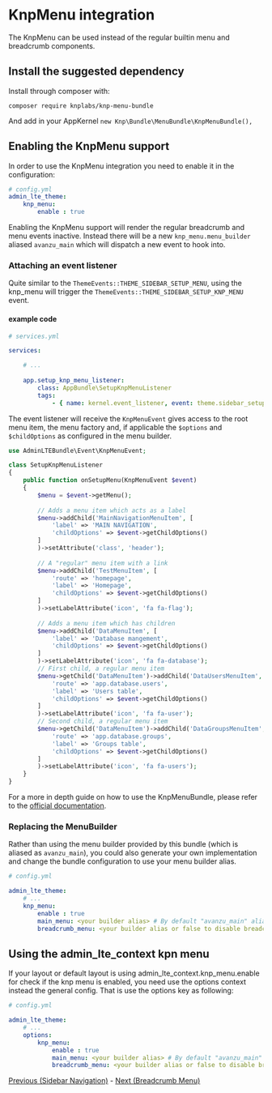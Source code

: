 # KnpMenu integration
The KnpMenu can be used instead of the regular builtin menu and breadcrumb components. 

## Install the suggested dependency ##

Install through composer with:

```
composer require knplabs/knp-menu-bundle
```

And add in your AppKernel `new Knp\Bundle\MenuBundle\KnpMenuBundle(),`

## Enabling the KnpMenu support 
In order to use the KnpMenu integration you need to enable it in the configuration: 

```yaml
# config.yml
admin_lte_theme:
    knp_menu:   
    	enable : true
```
Enabling the KnpMenu support will render the regular breadcrumb and menu events inactive. 
Instead there will be a new `knp_menu.menu_builder` aliased `avanzu_main` which will dispatch a new event to hook into.

### Attaching an event listener

Quite similar to the `ThemeEvents::THEME_SIDEBAR_SETUP_MENU`, using the knp_menu will trigger the `ThemeEvents::THEME_SIDEBAR_SETUP_KNP_MENU` event. 


#### example code 

```yaml
# services.yml

services:

    # ...
    
    app.setup_knp_menu_listener:
        class: AppBundle\SetupKnpMenuListener
        tags:
            - { name: kernel.event_listener, event: theme.sidebar_setup_knp_menu, method: onSetupMenu }

```

The event listener will receive the `KnpMenuEvent` gives access to the root menu item, the menu factory and, if applicable the `$options` and `$childOptions` as configured in the menu builder. 

```php
use AdminLTEBundle\Event\KnpMenuEvent;

class SetupKnpMenuListener
{
    public function onSetupMenu(KnpMenuEvent $event)
    {
        $menu = $event->getMenu();
        
        // Adds a menu item which acts as a label
        $menu->addChild('MainNavigationMenuItem', [
       	    'label' => 'MAIN NAVIGATION',
            'childOptions' => $event->getChildOptions()
        ]
        )->setAttribute('class', 'header');
        
        // A "regular" menu item with a link
        $menu->addChild('TestMenuItem', [
            'route' => 'homepage',
            'label' => 'Homepage',
            'childOptions' => $event->getChildOptions()
        ]
        )->setLabelAttribute('icon', 'fa fa-flag');
        
        // Adds a menu item which has children
        $menu->addChild('DataMenuItem', [
            'label' => 'Database mangement',
            'childOptions' => $event->getChildOptions()
        ]
        )->setLabelAttribute('icon', 'fa fa-database');
        // First child, a regular menu item
        $menu->getChild('DataMenuItem')->addChild('DataUsersMenuItem', [
            'route' => 'app.database.users',
            'label' => 'Users table',
            'childOptions' => $event->getChildOptions()
        ]
        )->setLabelAttribute('icon', 'fa fa-user');
        // Second child, a regular menu item
        $menu->getChild('DataMenuItem')->addChild('DataGroupsMenuItem', [
            'route' => 'app.database.groups',
            'label' => 'Groups table',
            'childOptions' => $event->getChildOptions()
        ]
        )->setLabelAttribute('icon', 'fa fa-users');
    }
}
```
For a more in depth guide on how to use the KnpMenuBundle, please refer to the [official documentation][1]. 

### Replacing the MenuBuilder

Rather than using the menu builder provided by this bundle (which is aliased as `avanzu_main`), you could also generate your own implementation and change the bundle configuration to use your menu builder alias. 

```yaml
# config.yml

admin_lte_theme:
    # ... 
    knp_menu:   
        enable : true
        main_menu: <your builder alias> # By default "avanzu_main" alias
        breadcrumb_menu: <your builder alias or false to disable breadcrumbs>

```

## Using the admin_lte_context kpn menu ##

If your layout or default layout is using admin_lte_context.knp_menu.enable for check if the knp menu is enabled, you need use
the options context instead the general config. That is use the options key as following:

```yaml
# config.yml

admin_lte_theme:
    # ... 
    options:
        knp_menu:   
            enable : true
            main_menu: <your builder alias> # By default "avanzu_main" alias
            breadcrumb_menu: <your builder alias or false to disable breadcrumbs>

```

[Previous (Sidebar Navigation)][2] - [Next (Breadcrumb Menu)][3]

[1]: http://symfony.com/doc/current/bundles/KnpMenuBundle/index.html
[2]: https://github.com/kevinpapst/AdminLTEBundle/blob/master/Resources/docs/sidebar_navigation.md
[3]: https://github.com/kevinpapst/AdminLTEBundle/blob/master/Resources/docs/breadcrumbs.md

